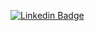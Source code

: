 
[![Linkedin Badge](https://img.shields.io/badge/-myrtoplevraki-blue?style=flat-square&logo=Linkedin&logoColor=white&link=https://www.linkedin.com/in/haany-ali)](https://www.linkedin.com/in/myrto-plevraki-ab3a50208/)
